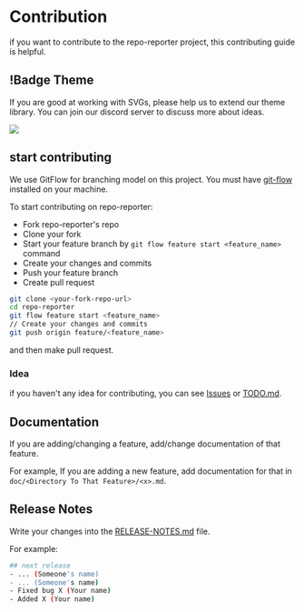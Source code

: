 # Contribution

if you want to contribute to the repo-reporter project, this contributing guide is helpful.

## !Badge Theme

If you are good at working with SVGs, please help us to extend our theme library. You can join our discord server to discuss more about ideas.

[![](https://repo-reporter.thex.solutions/api/badge/link?title=TheX's%20server&logo=discord&bg=5858be)](https://discord.gg/u3SsX89J)

## start contributing

We use GitFlow for branching model on this project. You must have [git-flow](https://github.com/nvie/gitflow/wiki/Installation) installed on your machine.

To start contributing on repo-reporter:
- Fork repo-reporter's repo
- Clone your fork
- Start your feature branch by `git flow feature start <feature_name>` command
- Create your changes and commits
- Push your feature branch
- Create pull request

```bash
git clone <your-fork-repo-url>
cd repo-reporter
git flow feature start <feature_name>
// Create your changes and commits
git push origin feature/<feature_name>
```
and then make pull request.

### Idea
if you haven't any idea for contributing, you can see [Issues](https://github.com/TheXSolutions/repo-reporter/issues) or [TODO.md](https://github.com/TheXSolutions/repo-reporter/blob/main/TODO.md).

## Documentation
If you are adding/changing a feature, add/change documentation of that feature.

For example, If you are adding a new feature, add documentation for that in `doc/<Directory To That Feature>/<x>.md`.

## Release Notes
Write your changes into the [RELEASE-NOTES.md](https://github.com/TheXSolutions/repo-reporter/blob/main/RELEASE-NOTES.md) file.

For example:

```bash
## next release
- ... (Someone's name)
- ... (Someone's name)
- Fixed bug X (Your name)
- Added X (Your name)
```
